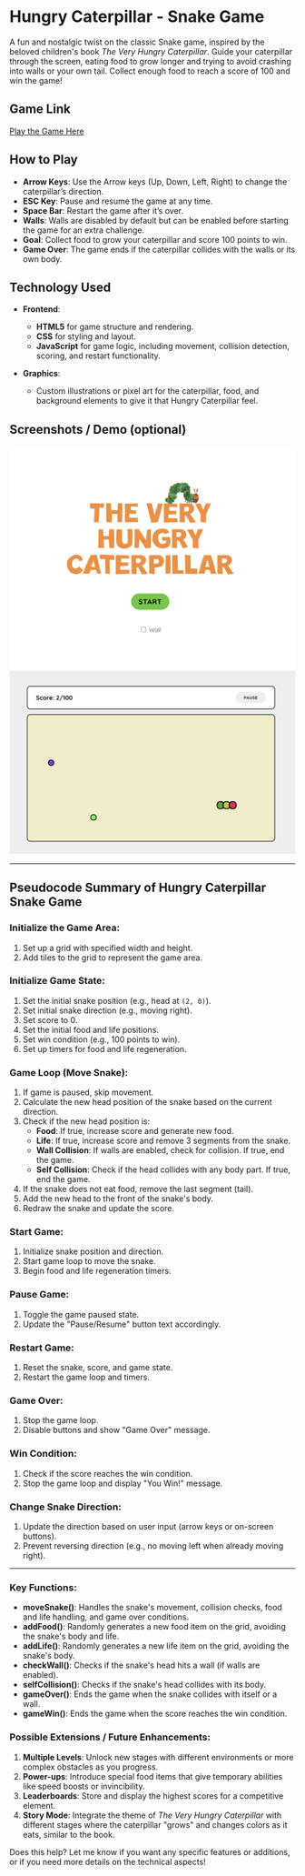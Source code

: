 # Hungry Caterpillar - Snake Game

A fun and nostalgic twist on the classic Snake game, inspired by the beloved children's book _The Very Hungry Caterpillar_. Guide your caterpillar through the screen, eating food to grow longer and trying to avoid crashing into walls or your own tail. Collect enough food to reach a score of 100 and win the game!

## Game Link

[Play the Game Here](https://pn-snake.netlify.app/)

## How to Play

- **Arrow Keys**: Use the Arrow keys (Up, Down, Left, Right) to change the caterpillar’s direction.
- **ESC Key**: Pause and resume the game at any time.
- **Space Bar**: Restart the game after it’s over.
- **Walls**: Walls are disabled by default but can be enabled before starting the game for an extra challenge.
- **Goal**: Collect food to grow your caterpillar and score 100 points to win.
- **Game Over**: The game ends if the caterpillar collides with the walls or its own body.

## Technology Used

- **Frontend**:

  - **HTML5** for game structure and rendering.
  - **CSS** for styling and layout.
  - **JavaScript** for game logic, including movement, collision detection, scoring, and restart functionality.

- **Graphics**:
  - Custom illustrations or pixel art for the caterpillar, food, and background elements to give it that Hungry Caterpillar feel.

## Screenshots / Demo (optional)

![alt text](images/game.png)
![alt text](images/Screenshot.png)

---

## Pseudocode Summary of Hungry Caterpillar Snake Game

### Initialize the Game Area:

1. Set up a grid with specified width and height.
2. Add tiles to the grid to represent the game area.

### Initialize Game State:

1. Set the initial snake position (e.g., head at `(2, 0)`).
2. Set initial snake direction (e.g., moving right).
3. Set score to 0.
4. Set the initial food and life positions.
5. Set win condition (e.g., 100 points to win).
6. Set up timers for food and life regeneration.

### Game Loop (Move Snake):

1. If game is paused, skip movement.
2. Calculate the new head position of the snake based on the current direction.
3. Check if the new head position is:
   - **Food**: If true, increase score and generate new food.
   - **Life**: If true, increase score and remove 3 segments from the snake.
   - **Wall Collision**: If walls are enabled, check for collision. If true, end the game.
   - **Self Collision**: Check if the head collides with any body part. If true, end the game.
4. If the snake does not eat food, remove the last segment (tail).
5. Add the new head to the front of the snake's body.
6. Redraw the snake and update the score.

### Start Game:

1. Initialize snake position and direction.
2. Start game loop to move the snake.
3. Begin food and life regeneration timers.

### Pause Game:

1. Toggle the game paused state.
2. Update the "Pause/Resume" button text accordingly.

### Restart Game:

1. Reset the snake, score, and game state.
2. Restart the game loop and timers.

### Game Over:

1. Stop the game loop.
2. Disable buttons and show "Game Over" message.

### Win Condition:

1. Check if the score reaches the win condition.
2. Stop the game loop and display "You Win!" message.

### Change Snake Direction:

1. Update the direction based on user input (arrow keys or on-screen buttons).
2. Prevent reversing direction (e.g., no moving left when already moving right).

---

### Key Functions:

- **moveSnake()**: Handles the snake's movement, collision checks, food and life handling, and game over conditions.
- **addFood()**: Randomly generates a new food item on the grid, avoiding the snake's body and life.
- **addLife()**: Randomly generates a new life item on the grid, avoiding the snake's body.
- **checkWall()**: Checks if the snake's head hits a wall (if walls are enabled).
- **selfCollision()**: Checks if the snake's head collides with its body.
- **gameOver()**: Ends the game when the snake collides with itself or a wall.
- **gameWin()**: Ends the game when the score reaches the win condition.

### Possible Extensions / Future Enhancements:

1. **Multiple Levels**: Unlock new stages with different environments or more complex obstacles as you progress.
2. **Power-ups**: Introduce special food items that give temporary abilities like speed boosts or invincibility.
3. **Leaderboards**: Store and display the highest scores for a competitive element.
4. **Story Mode**: Integrate the theme of _The Very Hungry Caterpillar_ with different stages where the caterpillar "grows" and changes colors as it eats, similar to the book.

Does this help? Let me know if you want any specific features or additions, or if you need more details on the technical aspects!
